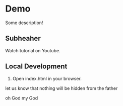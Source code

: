 # Demo

Some description!

## Subheaher

Watch tutorial on Youtube.

## Local Development

1. Open index.html in your browser.

let us know that nothing will be hidden from the father 

oh God my God